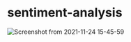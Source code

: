 # sentiment-analysis
![Screenshot from 2021-11-24 15-45-59](https://user-images.githubusercontent.com/54070102/143220072-52279f01-b865-4f2e-b150-7908fdbf7cc4.png)
